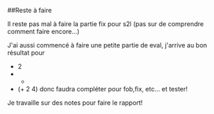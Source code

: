 ##Reste à faire

Il reste pas mal à faire la partie fix pour s2l (pas sur de comprendre comment faire encore...)

J'ai aussi commencé à faire une petite partie de eval, j'arrive au bon résultat pour 
  - 2
  - +
  - (+ 2 4)
donc faudra compléter pour fob,fix, etc... et tester!

Je travaille sur des notes pour faire le rapport!
